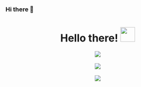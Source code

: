 ### Hi there 👋

<div align="center">
  <h1>Hello there! <img src="https://media.giphy.com/media/KAFyE31UznAEaru7de/giphy.gif" width="40px"></h1>
</div>

<div align="center">
  <img align="center" src="https://github-readme-stats.vercel.app/api?username=DiegoA10&count_private=true&show_icons=true&include_all_commits=true&hide_title=true"/>
</div>
<br/>
<div align="center">
  <span>
     <img align="center" src="https://github-readme-stats.vercel.app/api/wakatime?username=DiegoA10"/>
  </span>
</div>
<br/>
<div align="center">
  <img src="https://github-profile-trophy.vercel.app/?username=DiegoA10&theme=darkhub&no-frame=true&margin-w=30" />
</div>
